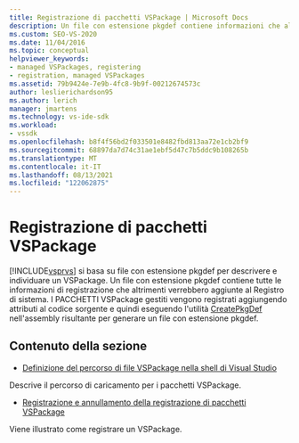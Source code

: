 ```yaml
---
title: Registrazione di pacchetti VSPackage | Microsoft Docs
description: Un file con estensione pkgdef contiene informazioni che altrimenti verrebbero aggiunte al Registro di sistema. Informazioni su Visual Studio file con estensione pkgdef per descrivere/individuare un VSPackage.
ms.custom: SEO-VS-2020
ms.date: 11/04/2016
ms.topic: conceptual
helpviewer_keywords:
- managed VSPackages, registering
- registration, managed VSPackages
ms.assetid: 79b9424e-7e9b-4fc8-9b9f-00212674573c
author: leslierichardson95
ms.author: lerich
manager: jmartens
ms.technology: vs-ide-sdk
ms.workload:
- vssdk
ms.openlocfilehash: b8f4f56bd2f033501e8482fbd813aa72e1cb2bf9
ms.sourcegitcommit: 68897da7d74c31ae1ebf5d47c7b5ddc9b108265b
ms.translationtype: MT
ms.contentlocale: it-IT
ms.lasthandoff: 08/13/2021
ms.locfileid: "122062875"
---
```

# <a name="registering-vspackages"></a>Registrazione di pacchetti VSPackage
[!INCLUDE[vsprvs](../../code-quality/includes/vsprvs_md.md)] si basa su file con estensione pkgdef per descrivere e individuare un VSPackage. Un file con estensione pkgdef contiene tutte le informazioni di registrazione che altrimenti verrebbero aggiunte al Registro di sistema. I PACCHETTI VSPackage gestiti vengono registrati aggiungendo attributi al codice sorgente e quindi eseguendo l'utilità [CreatePkgDef](../../extensibility/internals/createpkgdef-utility.md) nell'assembly risultante per generare un file con estensione pkgdef.

## <a name="in-this-section"></a>Contenuto della sezione
- [Definizione del percorso di file VSPackage nella shell di Visual Studio](../../extensibility/internals/specifying-vspackage-file-location-to-the-vs-shell.md)

 Descrive il percorso di caricamento per i pacchetti VSPackage.

- [Registrazione e annullamento della registrazione di pacchetti VSPackage](../../extensibility/registering-and-unregistering-vspackages.md)

 Viene illustrato come registrare un VSPackage.
